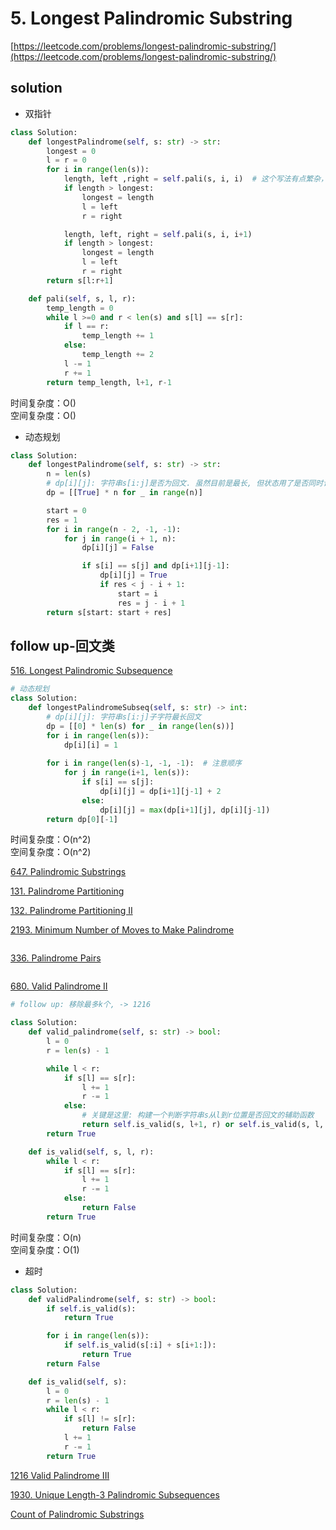 # 5. Longest Palindromic Substring
[https://leetcode.com/problems/longest-palindromic-substring/](https://leetcode.com/problems/longest-palindromic-substring/)


## solution

- 双指针

```python
class Solution:
    def longestPalindrome(self, s: str) -> str:
        longest = 0
        l = r = 0
        for i in range(len(s)):
            length, left ,right = self.pali(s, i, i)  # 这个写法有点繁杂，只需要返回一个子串，然后选择最长的即可
            if length > longest:
                longest = length
                l = left
                r = right

            length, left, right = self.pali(s, i, i+1)
            if length > longest:
                longest = length
                l = left
                r = right
        return s[l:r+1]

    def pali(self, s, l, r):
        temp_length = 0
        while l >=0 and r < len(s) and s[l] == s[r]:
            if l == r:
                temp_length += 1
            else:
                temp_length += 2
            l -= 1
            r += 1
        return temp_length, l+1, r-1
```
时间复杂度：O() <br>
空间复杂度：O()


- 动态规划
```python
class Solution:
    def longestPalindrome(self, s: str) -> str:
        n = len(s)
        # dp[i][j]: 字符串s[i:j]是否为回文. 虽然目前是最长, 但状态用了是否同时记录起点和长度
        dp = [[True] * n for _ in range(n)]

        start = 0
        res = 1
        for i in range(n - 2, -1, -1):
            for j in range(i + 1, n):
                dp[i][j] = False

                if s[i] == s[j] and dp[i+1][j-1]:
                    dp[i][j] = True
                    if res < j - i + 1:
                        start = i
                        res = j - i + 1
        return s[start: start + res]
```


## follow up-回文类

[516. Longest Palindromic Subsequence](https://leetcode.com/problems/longest-palindromic-subsequence/description/)
```python
# 动态规划
class Solution:
    def longestPalindromeSubseq(self, s: str) -> int:
        # dp[i][j]: 字符串s[i:j]子字符最长回文
        dp = [[0] * len(s) for _ in range(len(s))]
        for i in range(len(s)):
            dp[i][i] = 1
        
        for i in range(len(s)-1, -1, -1):  # 注意顺序
            for j in range(i+1, len(s)):
                if s[i] == s[j]:
                    dp[i][j] = dp[i+1][j-1] + 2
                else:
                    dp[i][j] = max(dp[i+1][j], dp[i][j-1])
        return dp[0][-1]
```
时间复杂度：O(n^2) <br>
空间复杂度：O(n^2)


[647. Palindromic Substrings](./647.%20Palindromic%20Substrings.md)

[131. Palindrome Partitioning](../07_dfs/131.%20Palindrome%20Partitioning.md)

[132. Palindrome Partitioning II](../09_dynamic_program/132.%20Palindrome%20Partitioning%20II.md)

[2193. Minimum Number of Moves to Make Palindrome](https://leetcode.com/problems/minimum-number-of-moves-to-make-palindrome/)
```python

```

[336. Palindrome Pairs](https://leetcode.com/problems/palindrome-pairs/description/)
```python

```

[680. Valid Palindrome II](https://leetcode.com/problems/valid-palindrome-ii/description/)
```python
# follow up: 移除最多k个, -> 1216

class Solution:
    def valid_palindrome(self, s: str) -> bool:
        l = 0
        r = len(s) - 1

        while l < r:
            if s[l] == s[r]:
                l += 1
                r -= 1
            else:
                # 关键是这里: 构建一个判断字符串s从l到r位置是否回文的辅助函数
                return self.is_valid(s, l+1, r) or self.is_valid(s, l, r-1)
        return True

    def is_valid(self, s, l, r):
        while l < r:
            if s[l] == s[r]:
                l += 1
                r -= 1
            else:
                return False
        return True
```
时间复杂度：O(n) <br>
空间复杂度：O(1)


- 超时
```python
class Solution:
    def validPalindrome(self, s: str) -> bool:
        if self.is_valid(s):
            return True

        for i in range(len(s)):
            if self.is_valid(s[:i] + s[i+1:]):
                return True
        return False

    def is_valid(self, s):
        l = 0
        r = len(s) - 1
        while l < r:
            if s[l] != s[r]:
                return False
            l += 1
            r -= 1
        return True
```

[1216 Valid Palindrome III](../09_dynamic_program/1216.%20Valid%20Palindrome%20III.md)

[1930. Unique Length-3 Palindromic Subsequences](https://leetcode.com/problems/unique-length-3-palindromic-subsequences/description/)

[Count of Palindromic Substrings]()
